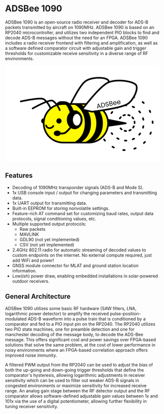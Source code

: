 # ADSBee 1090

ADSBee 1090 is an open-source radio receiver and decoder for ADS-B packets transmitted by aircraft on 1090MHz. ADSBee 1090 is based on an RP2040 microcontroller, and utilizes two independent PIO blocks to find and decode ADS-B messages without the need for an FPGA. ADSBee 1090 includes a radio receiver frontend with filtering and amplification, as well as a software defined comparator circuit with adjustable gain and trigger thresholds for customizable receive sensitivity in a diverse range of RF environments.

![ADSBee 1090 Logo](affinity/adsbee_logo/exports/adsbee_logo_color.png)

## Features
* Decoding of 1090MHz transponder signals (ADS-B and Mode S).
* 1x USB console input / output for changing parameters and transmitting data.
* 1x UART output for transmitting data.
* Built-in EEPROM for storing nonvolatile settings.
* Feature-rich AT command set for customizing baud rates, output data protocols, signal conditioning values, etc.
* Multiple supported output protocols:
    * Raw packets
    * MAVLINK
    * GDL90 (not yet implemented)
    * CSV (not yet implemented)
* 2.4GHz 802.11 radio for automatic streaming of decoded values to custom endpoints on the internet. No external compute required, just add WiFi and power!
* GNSS module connector for MLAT and ground station location information.
* Low(ish) power draw, enabling embedded installations in solar-powered outdoor receivers.

## General Architecture
ADSBee 1090 utilizes some basic RF hardware (SAW filters, LNA, logarithmic power detector) to amplify the received pulse-position-modulated ADS-B waveform into a pulse train that is conditioned by a comparator and fed to a PIO input pin on the RP2040. The RP2040 utilizes two PIO state machines, one for preamble detection and one for manchester decoding of the message body, to decode the ADS-Bee message. This offers significant cost and power savings over FPGA-based solutions that solve the same problem, at the cost of lower performance in noisy environments where an FPGA-based correlation approach offers improved noise immunity.

A filtered PWM output from the RP2040 can be used to adjust the bias of both the up-going and down-going trigger thresholds that define the comparator's hysteresis, allowing logarithmic adjustments in receiver sensitivity which can be used to filter out weaker ADS-B signals in congested environments or maximize sensitivity for increased receive range. An analog gain stage between the RF detector output and the RF comparator allows software-defined adjustable gain values between 1x and 101x via the use of a digital potentiometer, allowing further flexibility in tuning receiver sensitivity.